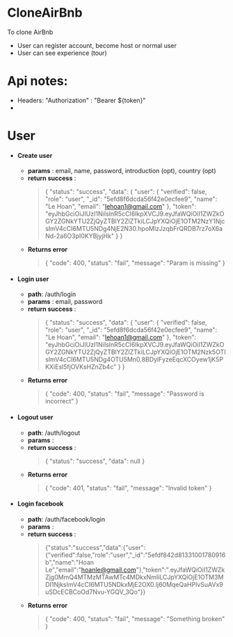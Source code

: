 # CloneAirBnb

To clone AirBnb
  - User can register account, become host or normal user
  - User can see experience (tour)

# Api notes:
  - Headers: "Authorization" : "Bearer ${token}"
  - 
# User
- #### Create user
  - **params** : email, name, password, introduction (opt), country (opt) 
  - **return success** : 
    >  { "status": "success", "data": { "user": { "verified": false, "role": "user", "_id": "5efd8f6dcda56f42e0ecfee9", "name": "Le Hoan", "email": "lehoan1@gmail.com" }, "token": "eyJhbGciOiJIUzI1NiIsInR5cCI6IkpXVCJ9.eyJfaWQiOiI1ZWZkOGY2ZGNkYTU2ZjQyZTBlY2ZlZTkiLCJpYXQiOjE1OTM2NzY1NjcsImV4cCI6MTU5NDg4NjE2N30.hpoMlzJzqbFrQRDB7rz7oX6aNd-2a6O3pI0KYBjyjHk" } }
  - **Returns error**
    > { "code": 400, "status": "fail", "message": "Param is missing" }  
- #### Login user
  - **path**: /auth/login
  - **params** : email, password
  - **return success** : 
    >  { "status": "success", "data": { "user": { "verified": false, "role": "user", "_id": "5efd8f6dcda56f42e0ecfee9", "name": "Le Hoan", "email": "lehoan1@gmail.com" }, "token": "eyJhbGciOiJIUzI1NiIsInR5cCI6IkpXVCJ9.eyJfaWQiOiI1ZWZkOGY2ZGNkYTU2ZjQyZTBlY2ZlZTkiLCJpYXQiOjE1OTM2Nzk5OTIsImV4cCI6MTU5NDg4OTU5Mn0.8BDylFyzeEqcXCOyew1jK5PKXiEsl5fjOVKsHZnZb4c" } }
  - **Returns error**
    > { "code": 400, "status": "fail", "message": "Password is incorrect" }  
- #### Logout user
  - **path**: /auth/logout
  - **params** : 
  - **return success** : 
    >  { "status": "success", "data": null }
  - **Returns error**
    > { "code": 401, "status": "fail", "message": "Invalid token" } 
- #### Login facebook
  - **path**: /auth/facebook/login
  - **params** : 
  - **return success** : 
    >  {"status":"success","data":{"user":{"verified":false,"role":"user","_id":"5efdf842d81331001780916b","name":"Hoan Le","email":"hoanle@gmail.com"},"token":".eyJfaWQiOiI1ZWZkZjg0MmQ4MTMzMTAwMTc4MDkxNmIiLCJpYXQiOjE1OTM3MDI1NjksImV4cCI6MTU5NDkxMjE2OX0.lj60MqeQaHPlvSuAVx9uSDcECBCoOd7Nvu-YGQV_3Qo"}}
  - **Returns error**
    > { "code": 400, "status": "fail", "message": "Something broken" } 